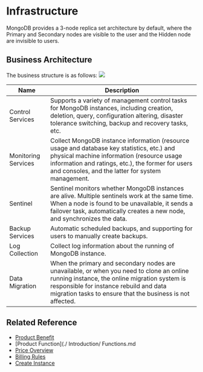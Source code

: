 # Infrastructure

MongoDB provides a 3-node replica set architecture by default, where the Primary and Secondary nodes are visible to the user and the Hidden node are invisible to users.

## Business Architecture
The business structure is as follows:
![](https://github.com/jdcloudcom/cn/blob/master/image/mongodb/mongo-000.jpg)


| Name | Description |
| - | - | 
|Control Services | Supports a variety of management control tasks for MongoDB instances, including creation, deletion, query, configuration altering, disaster tolerance switching, backup and recovery tasks, etc. |
|Monitoring Services|Collect MongoDB instance information (resource usage and database key statistics, etc.) and physical machine information (resource usage information and ratings, etc.), the former for users and consoles, and the latter for system management. |
|Sentinel| Sentinel monitors whether MongoDB instances are alive. Multiple sentinels work at the same time. When a node is found to be unavailable, it sends a failover task, automatically creates a new node, and synchronizes the data. |
|Backup Services | Automatic scheduled backups, and supporting for users to manually create backups. |
|Log Collection | Collect log information about the running of MongoDB instance. |
|Data Migration | When the primary and secondary nodes are unavailable, or when you need to clone an online running instance, the online migration system is responsible for instance rebuild and data migration tasks to ensure that the business is not affected. |

## Related Reference

- [Product Benefit](../Product-Introduction/Benefits.md)
- [Product Function](./ Introduction/ Functions.md
- [Price Overview](../Pricing/Price-Overview.md)
- [Billing Rules](../Pricing/Billing-Rules.md)
- [Create Instance](../Getting-Started/Create-Instance.md)
